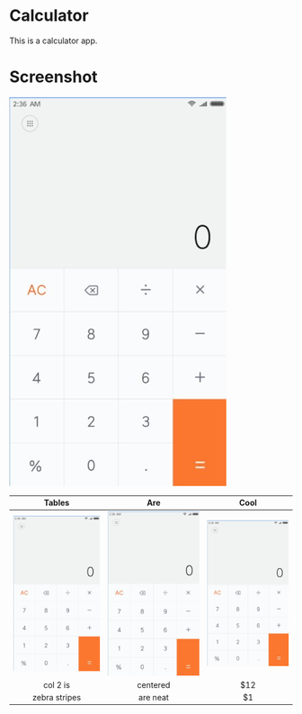# Calculator

This is a calculator app.

# Screenshot

![alt text](https://github.com/kkiyer16/Calculator/blob/master/calculator.jpg)


| Tables        | Are           | Cool  |
| :-------------: |:-------------:| :-----:|
| ![alt text](https://github.com/kkiyer16/Calculator/blob/master/calculator.jpg)| ![alt text](https://github.com/kkiyer16/Calculator/blob/master/calculator.jpg) | ![alt text](https://github.com/kkiyer16/Calculator/blob/master/calculator.jpg) |
| col 2 is      | centered      |   $12 |
| zebra stripes | are neat      |    $1 |
